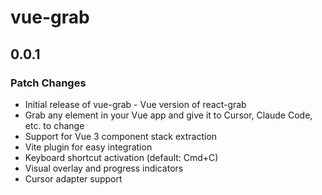 # vue-grab

## 0.0.1

### Patch Changes

- Initial release of vue-grab - Vue version of react-grab
- Grab any element in your Vue app and give it to Cursor, Claude Code, etc. to change
- Support for Vue 3 component stack extraction
- Vite plugin for easy integration
- Keyboard shortcut activation (default: Cmd+C)
- Visual overlay and progress indicators
- Cursor adapter support
